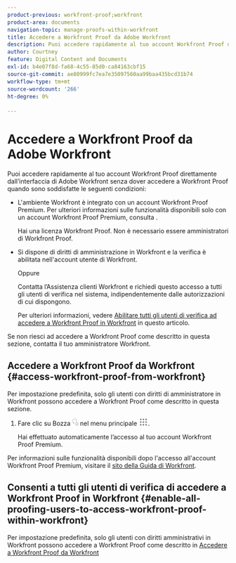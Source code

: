 ```yaml
---
product-previous: workfront-proof;workfront
product-area: documents
navigation-topic: manage-proofs-within-workfront
title: Accedere a Workfront Proof da Adobe Workfront
description: Puoi accedere rapidamente al tuo account Workfront Proof direttamente dall’interfaccia di Adobe Workfront senza effettuare l’accesso a Workfront Proof.
author: Courtney
feature: Digital Content and Documents
exl-id: b4e07f8d-fa68-4c55-85d0-ca84163cbf15
source-git-commit: ae80999fc7ea7e35097560aa99baa435bcd31b74
workflow-type: tm+mt
source-wordcount: '266'
ht-degree: 0%

---
```


# Accedere a Workfront Proof da Adobe Workfront

Puoi accedere rapidamente al tuo account Workfront Proof direttamente dall’interfaccia di Adobe Workfront senza dover accedere a Workfront Proof quando sono soddisfatte le seguenti condizioni:

* L&#39;ambiente Workfront è integrato con un account Workfront Proof Premium. Per ulteriori informazioni sulle funzionalità disponibili solo con un account Workfront Proof Premium, consulta .

  Hai una licenza Workfront Proof. Non è necessario essere amministratori di Workfront Proof.

* Si dispone di diritti di amministrazione in Workfront e la verifica è abilitata nell&#39;account utente di Workfront.

  Oppure

  Contatta l’Assistenza clienti Workfront e richiedi questo accesso a tutti gli utenti di verifica nel sistema, indipendentemente dalle autorizzazioni di cui dispongono.

  Per ulteriori informazioni, vedere [Abilitare tutti gli utenti di verifica ad accedere a Workfront Proof in Workfront](#enable-all-proofing-users-to-access-workfront-proof-within-workfront) in questo articolo.

Se non riesci ad accedere a Workfront Proof come descritto in questa sezione, contatta il tuo amministratore Workfront.

## Accedere a Workfront Proof da Workfront {#access-workfront-proof-from-workfront}

Per impostazione predefinita, solo gli utenti con diritti di amministratore in Workfront possono accedere a Workfront Proof come descritto in questa sezione. 

1. Fare clic su Bozza ![](assets/proofing-main-menu.png) nel menu principale ![](assets/main-menu-icon.png).

   Hai effettuato automaticamente l’accesso al tuo account Workfront Proof Premium.

Per informazioni sulle funzionalità disponibili dopo l&#39;accesso all&#39;account Workfront Proof Premium, visitare il [sito della Guida di Workfront](https://support.workfront.com).

## Consenti a tutti gli utenti di verifica di accedere a Workfront Proof in Workfront {#enable-all-proofing-users-to-access-workfront-proof-within-workfront}

Per impostazione predefinita, solo gli utenti con diritti amministrativi in Workfront possono accedere a Workfront Proof come descritto in [Accedere a Workfront Proof da Workfront](#access-workfront-proof-from-workfront)
